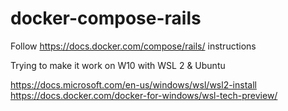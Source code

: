 # docker-compose-rails

Follow https://docs.docker.com/compose/rails/ instructions

Trying to make it work on W10 with WSL 2 & Ubuntu

https://docs.microsoft.com/en-us/windows/wsl/wsl2-install
https://docs.docker.com/docker-for-windows/wsl-tech-preview/

